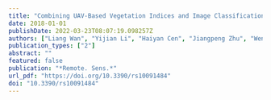 ```yaml
---
title: "Combining UAV-Based Vegetation Indices and Image Classification to Estimate Flower Number in Oilseed Rape"
date: 2018-01-01
publishDate: 2022-03-23T08:07:19.098257Z
authors: ["Liang Wan", "Yijian Li", "Haiyan Cen", "Jiangpeng Zhu", "Wenxin Yin", "Weikang Wu", "Hongyan Zhu", "Dawei Sun", "Weijun Zhou", "Yong He"]
publication_types: ["2"]
abstract: ""
featured: false
publication: "*Remote. Sens.*"
url_pdf: "https://doi.org/10.3390/rs10091484"
doi: "10.3390/rs10091484"
---
```


